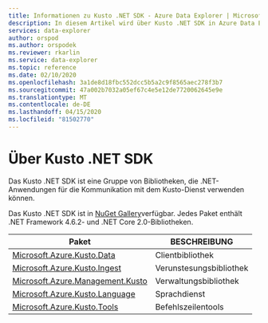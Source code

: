 ```yaml
---
title: Informationen zu Kusto .NET SDK - Azure Data Explorer | Microsoft Docs
description: In diesem Artikel wird über Kusto .NET SDK in Azure Data Explorer beschrieben.
services: data-explorer
author: orspod
ms.author: orspodek
ms.reviewer: rkarlin
ms.service: data-explorer
ms.topic: reference
ms.date: 02/10/2020
ms.openlocfilehash: 3a1de8d18fbc552dcc5b5a2c9f8565aec278f3b7
ms.sourcegitcommit: 47a002b7032a05ef67c4e5e12de7720062645e9e
ms.translationtype: MT
ms.contentlocale: de-DE
ms.lasthandoff: 04/15/2020
ms.locfileid: "81502770"
---
```

# <a name="about-kusto-net-sdk"></a>Über Kusto .NET SDK

Das Kusto .NET SDK ist eine Gruppe von Bibliotheken, die .NET-Anwendungen für die Kommunikation mit dem Kusto-Dienst verwenden können.

Das Kusto .NET SDK ist in [NuGet Gallery](https://www.nuget.org/)verfügbar.
Jedes Paket enthält .NET Framework 4.6.2- und .NET Core 2.0-Bibliotheken.

|Paket                                                                                             |BESCHREIBUNG        |
|----------------------------------------------------------------------------------------------------|-------------------|
|[Microsoft.Azure.Kusto.Data](https://www.nuget.org/packages/Microsoft.Azure.Kusto.Data/)            |Clientbibliothek     |
|[Microsoft.Azure.Kusto.Ingest](https://www.nuget.org/packages/Microsoft.Azure.Kusto.Ingest/)        |Verunstesungsbibliothek  |
|[Microsoft.Azure.Management.Kusto](https://www.nuget.org/packages/Microsoft.Azure.Management.Kusto/)|Verwaltungsbibliothek |
|[Microsoft.Azure.Kusto.Language](https://www.nuget.org/packages/Microsoft.Azure.Kusto.Language/)    |Sprachdienst   |
|[Microsoft.Azure.Kusto.Tools](https://www.nuget.org/packages/Microsoft.Azure.Kusto.Tools/)          |Befehlszeilentools |


